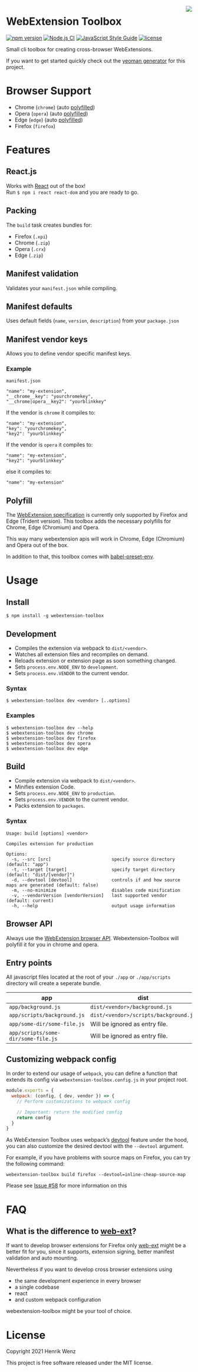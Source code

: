 [<img align="right" src="./assets/icon.svg?sanitize=true">](https://www.npmjs.com/package/webextension-toolbox)
# WebExtension Toolbox

[![npm version](https://badge.fury.io/js/webextension-toolbox.svg)](https://badge.fury.io/js/webextension-toolbox)
[![Node.js CI](https://github.com/webextension-toolbox/webextension-toolbox/actions/workflows/nodejs.yml/badge.svg)](https://github.com/webextension-toolbox/webextension-toolbox/actions/workflows/nodejs.yml)
[![JavaScript Style Guide](https://img.shields.io/badge/code_style-standard-brightgreen.svg)](https://standardjs.com)
[![license](https://img.shields.io/npm/l/webextension-toolbox.svg)](https://github.com/webextension-toolbox/webextension-toolbox/blob/master/LICENSE)

Small cli toolbox for creating cross-browser WebExtensions.

If you want to get started quickly check out the [yeoman generator](https://github.com/webextension-toolbox/generator-web-extension) for this project.

# Browser Support

* Chrome (`chrome`) (auto [polyfilled](https://github.com/mozilla/webextension-polyfill))
* Opera (`opera`) (auto [polyfilled](https://github.com/mozilla/webextension-polyfill))
* Edge (`edge`) (auto [polyfilled](https://github.com/mozilla/webextension-polyfill))
* Firefox (`firefox`)

# Features

## React.js
Works with [React](https://reactjs.org/) out of the box!  
Run `$ npm i react react-dom` and you are ready to go.

## Packing

The `build` task creates bundles for:
* Firefox (`.xpi`)
* Chrome (`.zip`)
* Opera (`.crx`)
* Edge (`.zip`)

## Manifest validation

Validates your `manifest.json` while compiling.

## Manifest defaults

Uses default fields (`name`, `version`, `description`) from your `package.json`

## Manifest vendor keys
Allows you to define vendor specific manifest keys.

### Example

`manifest.json`

```
"name": "my-extension",
"__chrome__key": "yourchromekey",
"__chrome|opera__key2": "yourblinkkey"
```

If the vendor is `chrome` it compiles to:

```
"name": "my-extension",
"key": "yourchromekey",
"key2": "yourblinkkey"
```

If the vendor is `opera` it compiles to:

```
"name": "my-extension",
"key2": "yourblinkkey"
```

else it compiles to:

```
"name": "my-extension"
```

## Polyfill
  
The [WebExtension specification](https://developer.mozilla.org/docs/Mozilla/Add-ons/WebExtensions) is currently only supported by Firefox and Edge (Trident version). This toolbox adds the necessary polyfills for Chrome, Edge (Chromium) and Opera. 

This way many webextension apis will work in Chrome, Edge (Chromium) and Opera out of the box. 
  
In addition to that, this toolbox comes with <a href="https://github.com/babel/babel/tree/master/packages/babel-preset-env">babel-preset-env</a>.
  

# Usage

## Install

```shell
$ npm install -g webextension-toolbox
```

## Development

* Compiles the extension via webpack to `dist/<vendor>`.
* Watches all extension files and recompiles on demand.
* Reloads extension or extension page as soon something changed.
* Sets `process.env.NODE_ENV` to `development`.
* Sets `process.env.VENDOR` to the current vendor.

### Syntax

```shell
$ webextension-toolbox dev <vendor> [..options]
```

### Examples

```shell
$ webextension-toolbox dev --help
$ webextension-toolbox dev chrome
$ webextension-toolbox dev firefox
$ webextension-toolbox dev opera
$ webextension-toolbox dev edge
```

## Build

* Compile extension via webpack to `dist/<vendor>`.
* Minifies extension Code.
* Sets `process.env.NODE_ENV` to `production`.
* Sets `process.env.VENDOR` to the current vendor.
* Packs extension to `packages`.

### Syntax

```shell
Usage: build [options] <vendor>

Compiles extension for production

Options:
  -s, --src [src]                       specify source directory (default: "app")
  -t, --target [target]                 specify target directory (default: "dist/[vendor]")
  -d, --devtool [devtool]               controls if and how source maps are generated (default: false)
  -m, --no-minimize                     disables code minification
  -v, --vendorVersion [vendorVersion]   last supported vendor (default: current)
  -h, --help                            output usage information
```

## Browser API

Always use the [WebExtension browser API](https://developer.mozilla.org/docs/Mozilla/Add-ons/WebExtensions). Webextension-Toolbox will polyfill it for you in chrome and opera.

## Entry points

All javascript files located at the root of your `./app` or `./app/scripts` directory will create a seperate bundle.

| app                                 | dist                                  |
|-------------------------------------|---------------------------------------|
| `app/background.js`                 | `dist/<vendor>/background.js`         |
| `app/scripts/background.js`         | `dist/<vendor>/scripts/background.js` |
| `app/some-dir/some-file.js`         | Will be ignored as entry file.        |
| `app/scripts/some-dir/some-file.js` | Will be ignored as entry file.        |

## Customizing webpack config

In order to extend our usage of `webpack`, you can define a function that extends its config via `webextension-toolbox.config.js` in your project root.

```js
module.exports = {
  webpack: (config, { dev, vendor }) => {
    // Perform customizations to webpack config

    // Important: return the modified config
    return config
  }
}
```

As WebExtension Toolbox uses webpack’s [devtool]( https://webpack.js.org/configuration/devtool/) feature under the hood, you can also customize the desired devtool with the `--devtool` argument.

For example, if you have problems with source maps on Firefox, you can try the following command:

```
webextension-toolbox build firefox --devtool=inline-cheap-source-map
```

Please see [Issue #58](https://github.com/webextension-toolbox/webextension-toolbox/issues/58) for more information on this

# FAQ

## What is the difference to [web-ext](https://github.com/mozilla/web-ext)?

If want to develop browser extensions for Firefox only [web-ext](https://github.com/mozilla/web-ext) might be a better fit for you, since it supports, extension signing, better manifest validation and auto mounting.

Nevertheless if you want to develop cross browser extensions using

* the same development experience in every browser
* a single codebase
* react
* and custom webpack configuration

webextension-toolbox might be your tool of choice. 

# License

Copyright 2021 Henrik Wenz

This project is free software released under the MIT license.
